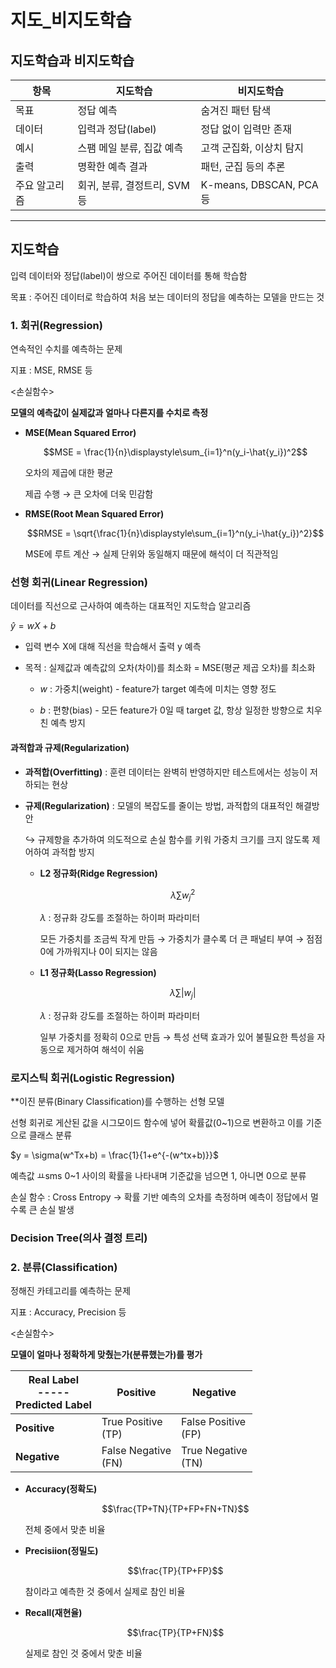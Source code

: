 # 지도_비지도학습

## 지도학습과 비지도학습

항목|지도학습|비지도학습
-|-|-
목표|정답 예측|숨겨진 패턴 탐색
데이터|입력과 정답(label)|정답 없이 입력만 존재
예시|스팸 메일 분류, 집값 예측|고객 군집화, 이상치 탐지
출력|명확한 예측 결과|패턴, 군집 등의 추론
주요 알고리즘|회귀, 분류, 결정트리, SVM 등|K-means, DBSCAN, PCA 등

---

## 지도학습

입력 데이터와 정답(label)이 쌍으로 주어진 데이터를 통해 학습함

목표 : 주어진 데이터로 학습하여 처음 보는 데이터의 정답을 예측하는 모델을 만드는 것

### 1. 회귀(Regression)

연속적인 수치를 예측하는 문제

지표 : MSE, RMSE 등

<손실함수>

**모델의 예측값이 실제값과 얼마나 다른지를 수치로 측정**

- **MSE(Mean Squared Error)**

  $$MSE = \frac{1}{n}\displaystyle\sum_{i=1}^n(y_i-\hat{y_i})^2$$

  오차의 제곱에 대한 평균

  제곱 수행 $\rightarrow$ 큰 오차에 더욱 민감함

- **RMSE(Root Mean Squared Error)**

  $$RMSE = \sqrt{\frac{1}{n}\displaystyle\sum_{i=1}^n(y_i-\hat{y_i})^2}$$

  MSE에 루트 계산 $\rightarrow$ 실제 단위와 동일해지 때문에 해석이 더 직관적임

### 선형 회귀(Linear Regression)

데이터를 직선으로 근사하여 예측하는 대표적인 지도학습 알고리즘

$\hat y = wX + b$

- 입력 변수 X에 대해 직선을 학습해서 출력 y 예측

- 목적 : 실제값과 예측값의 오차(차이)를 최소화 = MSE(평균 제곱 오차)를 최소화

  * $w$ : 가중치(weight) - feature가 target 예측에 미치는 영향 정도
 
  * $b$ : 편향(bias) - 모든 feature가 0일 때 target 값, 항상 일정한 방향으로 치우친 예측 방지
 
#### 과적합과 규제(Regularization)

- **과적합(Overfitting)** : 훈련 데이터는 완벽히 반영하지만 테스트에서는 성능이 저하되는 현상

- **규제(Regularization)** : 모델의 복잡도를 줄이는 방법, 과적합의 대표적인 해결방안

  $\hookrightarrow$ 규제항을 추가하여 의도적으로 손실 함수를 키워 가중치 크기를 크지 않도록 제어하여 과적합 방지

  - **L2 정규화(Ridge Regression)**
 
    $$\lambda\sum w_j^2$$

    $\lambda$ : 정규화 강도를 조절하는 하이퍼 파라미터

    모든 가중치를 조금씩 작게 만듬 $\rightarrow$ 가중치가 클수록 더 큰 패널티 부여 $\rightarrow$ 점점 0에 가까워지나 0이 되지는 않음

  - **L1 정규화(Lasso Regression)**
 
    $$\lambda\sum|w_j|$$

    $\lambda$ : 정규화 강도를 조절하는 하이퍼 파라미터

    일부 가중치를 정확히 0으로 만듬 $\rightarrow$ 특성 선택 효과가 있어 불필요한 특성을 자동으로 제거하여 해석이 쉬움

### 로지스틱 회귀(Logistic Regression)

**이진 분류(Binary Classification)를 수행하는 선형 모델

선형 회귀로 게산된 값을 시그모이드 함수에 넣어 확률값(0~1)으로 변환하고 이를 기준으로 클래스 분류

$y = \sigma(w^Tx+b) = \frac{1}{1+e^{-(w^tx+b)}}$

예측값 ㅛsms 0~1 사이의 확률을 나타내며 기준값을 넘으면 1, 아니면 0으로 분류

손실 함수 : Cross Entropy $\rightarrow$ 확률 기반 예측의 오차를 측정하며 예측이 정답에서 멀수록 큰 손실 발생

### Decision Tree(의사 결정 트리)

### 2. 분류(Classification)

정해진 카테고리를 예측하는 문제

지표 : Accuracy, Precision 등

<손실함수>

**모델이 얼마나 정확하게 맞췄는가(분류했는가)를 평가**

Real Label <br> ----- <br> Predicted Label|Positive|Negative
-|-|-
**Positive**|True Positive <br> (TP)|False Positive <br> (FP)
**Negative**|False Negative <br> (FN)|True Negative <br> (TN)

- **Accuracy(정확도)**

  $$\frac{TP+TN}{TP+FP+FN+TN}$$

  전체 중에서 맞춘 비율

- **Precisiion(정밀도)**

  $$\frac{TP}{TP+FP}$$

  참이라고 예측한 것 중에서 실제로 참인 비율

- **Recall(재현율)**

  $$\frac{TP}{TP+FN}$$

  실제로 참인 것 중에서 맞춘 비율

    

